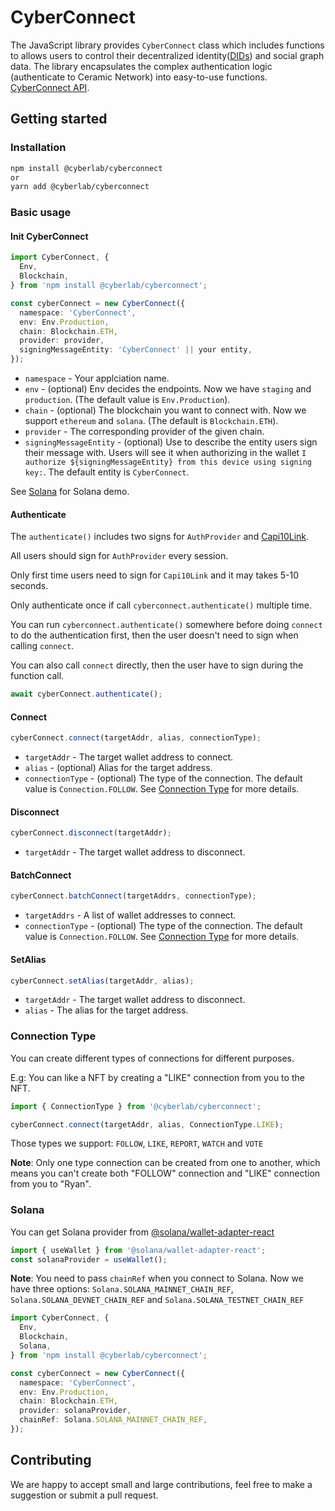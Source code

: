 # CyberConnect

The JavaScript library provides `CyberConnect` class which includes functions to allows users to control their decentralized identity([DIDs](https://www.w3.org/TR/did-core/)) and social graph data. The library encapsulates the complex authentication logic (authenticate to Ceramic Network) into easy-to-use functions.
[CyberConnect API](https://docs.cyberconnect.me/connect-and-disconnect).

## Getting started

### Installation

```sh
npm install @cyberlab/cyberconnect
or
yarn add @cyberlab/cyberconnect
```

### Basic usage

#### Init CyberConnect

```ts
import CyberConnect, {
  Env,
  Blockchain,
} from 'npm install @cyberlab/cyberconnect';

const cyberConnect = new CyberConnect({
  namespace: 'CyberConnect',
  env: Env.Production,
  chain: Blockchain.ETH,
  provider: provider,
  signingMessageEntity: 'CyberConnect' || your entity,
});
```

- `namespace` - Your applciation name.
- `env` - (optional) Env decides the endpoints. Now we have `staging` and `production`. (The default value is `Env.Production`).
- `chain` - (optional) The blockchain you want to connect with. Now we support `ethereum` and `solana`. (The default is `Blockchain.ETH`).
- `provider` - The corresponding provider of the given chain.
- `signingMessageEntity` - (optional) Use to describe the entity users sign their message with. Users will see it when authorizing in the wallet `I authorize ${signingMessageEntity} from this device using signing key:`. The default entity is `CyberConnect`.

See [Solana](#Solana) for Solana demo.

#### Authenticate

The `authenticate()` includes two signs for `AuthProvider` and [Capi10Link]("https://developers.ceramic.network/streamtypes/caip-10-link/api/").

All users should sign for `AuthProvider` every session.

Only first time users need to sign for `Capi10Link` and it may takes 5-10 seconds.

Only authenticate once if call `cyberconnect.authenticate()` multiple time.

You can run `cyberconnect.authenticate()` somewhere before doing `connect` to do the authentication first, then the user doesn't need to sign when calling `connect`.

You can also call `connect` directly, then the user have to sign during the function call.

```ts
await cyberConnect.authenticate();
```

#### Connect

```ts
cyberConnect.connect(targetAddr, alias, connectionType);
```

- `targetAddr` - The target wallet address to connect.
- `alias` - (optional) Alias for the target address.
- `connectionType` - (optional) The type of the connection. The default value is `Connection.FOLLOW`. See [Connection Type](#ConnectionType) for more details.

#### Disconnect

```ts
cyberConnect.disconnect(targetAddr);
```

- `targetAddr` - The target wallet address to disconnect.

#### BatchConnect

```ts
cyberConnect.batchConnect(targetAddrs, connectionType);
```

- `targetAddrs` - A list of wallet addresses to connect.
- `connectionType` - (optional) The type of the connection. The default value is `Connection.FOLLOW`. See [Connection Type](#ConnectionType) for more details.

#### SetAlias

```ts
cyberConnect.setAlias(targetAddr, alias);
```

- `targetAddr` - The target wallet address to disconnect.
- `alias` - The alias for the target address.

### Connection Type

You can create different types of connections for different purposes.

E.g: You can like a NFT by creating a "LIKE" connection from you to the NFT.

```ts
import { ConnectionType } from '@cyberlab/cyberconnect';

cyberConnect.connect(targetAddr, alias, ConnectionType.LIKE);
```

Those types we support: `FOLLOW`, `LIKE`, `REPORT`, `WATCH` and `VOTE`

<b>Note</b>: Only one type connection can be created from one to another, which means you can't create both "FOLLOW" connection and "LIKE" connection from you to "Ryan".

### Solana

You can get Solana provider from [@solana/wallet-adapter-react]('https://github.com/solana-labs/wallet-adapter)

```ts
import { useWallet } from '@solana/wallet-adapter-react';
const solanaProvider = useWallet();
```

<b>Note</b>: You need to pass `chainRef` when you connect to Solana. Now we have three options: `Solana.SOLANA_MAINNET_CHAIN_REF`, `Solana.SOLANA_DEVNET_CHAIN_REF` and `Solana.SOLANA_TESTNET_CHAIN_REF`

```ts
import CyberConnect, {
  Env,
  Blockchain,
  Solana,
} from 'npm install @cyberlab/cyberconnect';

const cyberConnect = new CyberConnect({
  namespace: 'CyberConnect',
  env: Env.Production,
  chain: Blockchain.ETH,
  provider: solanaProvider,
  chainRef: Solana.SOLANA_MAINNET_CHAIN_REF,
});
```

## Contributing

We are happy to accept small and large contributions, feel free to make a suggestion or submit a pull request.
